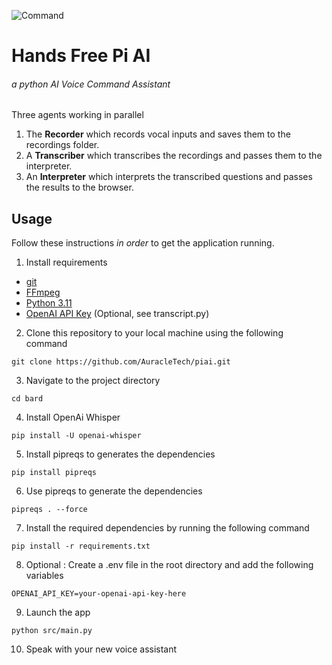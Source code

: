 ![Command](https://cdn.dribbble.com/users/2665918/screenshots/11996965/media/87e5b5088f4d3a7f1ddef27db699410b.gif)

# Hands Free Pi AI

###### a python AI Voice Command Assistant

Three agents working in parallel

1. The **Recorder** which records vocal inputs and saves them to the recordings folder.
2. A **Transcriber** which transcribes the recordings and passes them to the interpreter.
3. An **Interpreter** which interprets the transcribed questions and passes the results to the browser.

## Usage

Follow these instructions _in order_ to get the application running.

1. Install requirements

- [git](https://git-scm.com/downloads)
- [FFmpeg](https://ffmpeg.org/download.html)
- [Python 3.11](https://www.python.org/downloads/release/python-3113/)
- [OpenAI API Key](https://openai.com/) (Optional, see transcript.py)

2. Clone this repository to your local machine using the following command

```shell
git clone https://github.com/AuracleTech/piai.git
```

3. Navigate to the project directory

```shell
cd bard
```

4. Install OpenAi Whisper

```shell
pip install -U openai-whisper
```

5. Install pipreqs to generates the dependencies

```shell
pip install pipreqs
```

6. Use pipreqs to generate the dependencies

```shell
pipreqs . --force
```

7. Install the required dependencies by running the following command

```shell
pip install -r requirements.txt
```

8. Optional : Create a .env file in the root directory and add the following variables

```shell
OPENAI_API_KEY=your-openai-api-key-here
```

9. Launch the app

```shell
python src/main.py
```

10. Speak with your new voice assistant
